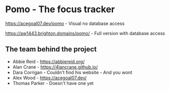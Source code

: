 # Pomo - The focus tracker
https://acegoal07.dev/pomo - Visual no database access

https://aw1443.brighton.domains/pomo/ - Full version with database access

## The team behind the project

- Abbie Reid - https://abbiereid.org/ 
- Alan Crane - https://4lancrane.github.io/
- Dara Corrigan - Couldn't find his website - And you wont
- Alex Wood - https://acegoal07.dev/
- Thomas Parker - Doesn't have one yet